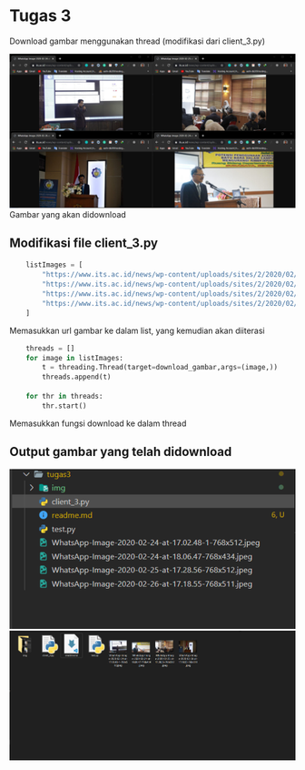 # Tugas 3

Download gambar menggunakan thread (modifikasi dari client_3.py)

![filter](img/tobedownloaded.png)
Gambar yang akan didownload

## Modifikasi file client_3.py
```py
    listImages = [
        "https://www.its.ac.id/news/wp-content/uploads/sites/2/2020/02/WhatsApp-Image-2020-02-26-at-17.18.55-768x511.jpeg",
        "https://www.its.ac.id/news/wp-content/uploads/sites/2/2020/02/WhatsApp-Image-2020-02-25-at-17.28.56-768x512.jpeg",
        "https://www.its.ac.id/news/wp-content/uploads/sites/2/2020/02/WhatsApp-Image-2020-02-24-at-18.06.47-768x434.jpeg",
        "https://www.its.ac.id/news/wp-content/uploads/sites/2/2020/02/WhatsApp-Image-2020-02-24-at-17.02.48-1-768x512.jpeg"
    ]
```
Memasukkan url gambar ke dalam list, yang kemudian akan diiterasi
```py
    threads = []
    for image in listImages:
        t = threading.Thread(target=download_gambar,args=(image,))
        threads.append(t)

    for thr in threads:
        thr.start()
```
Memasukkan fungsi download ke dalam thread

## Output gambar yang telah didownload
![res](img/resultinvs.png)
![res](img/resultinex.png)